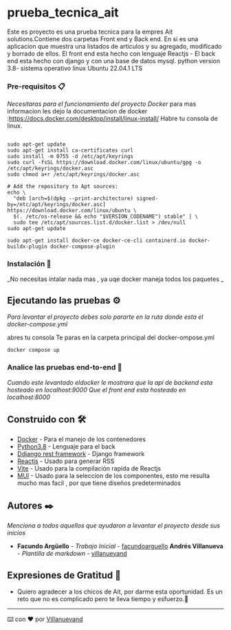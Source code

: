 # prueba_tecnica_ait

Este es proyecto es una prueba tecnica para la empres Ait solutions.Contiene dos carpetas Front end y Back end.
En si es una aplicacion que muestra una listados de articulos y su agregado, modificado y borrado de ellos.
El front end esta hecho con lenguaje Reactjs -
El back end esta hecho con django y con una base de datos mysql.
python version 3.8-
sistema operativo linux Ubuntu 22.04.1 LTS



### Pre-requisitos 📋

_Necesitaras para el funcionamiento del proyecto Docker_
para mas informacion les dejo la documentacion de docker :https://docs.docker.com/desktop/install/linux-install/
Habre tu consola de linux.
```

sudo apt-get update
sudo apt-get install ca-certificates curl
sudo install -m 0755 -d /etc/apt/keyrings
sudo curl -fsSL https://download.docker.com/linux/ubuntu/gpg -o /etc/apt/keyrings/docker.asc
sudo chmod a+r /etc/apt/keyrings/docker.asc

# Add the repository to Apt sources:
echo \
  "deb [arch=$(dpkg --print-architecture) signed-by=/etc/apt/keyrings/docker.asc] https://download.docker.com/linux/ubuntu \
  $(. /etc/os-release && echo "$VERSION_CODENAME") stable" | \
  sudo tee /etc/apt/sources.list.d/docker.list > /dev/null
sudo apt-get update

sudo apt-get install docker-ce docker-ce-cli containerd.io docker-buildx-plugin docker-compose-plugin
```

### Instalación 🔧

_No necesitas intalar nada mas , ya uqe docker maneja todos los paquetes _



## Ejecutando las pruebas ⚙️

_Para levantar el proyecto debes solo pararte en la ruta donde esta el docker-compose.yml_

abres tu consola 
Te paras en la carpeta principal del docker-ompose.yml
```
docker compose up
```

### Analice las pruebas end-to-end 🔩

_Cuando este levantado eldocker le mostrara que la api de backend esta hosteado en localhost:9000_
_Que el front end esta hosteado en localhost:8000_



## Construido con 🛠️

* [Docker](https://docs.docker.com/manuals/) - Para el manejo de los contenedores
* [Python3.8](https://docs.python.org/3.8/) - Lenguaje para el back
* [Ddjango rest framework](https://www.django-rest-framework.org/) - Django framework
* [Reactjs](https://legacy.reactjs.org/docs/getting-started.html) - Usado para generar RSS
* [Vite](https://carlosazaustre.es/react-vite) - Usado para la compilación rapida de Reactjs
* [MUI](https://mui.com/material-ui/all-components/) - Usado para la seleccion de los componentes, esto me resulta mucho mas facil , por que tiene diseños predeterminados


## Autores ✒️

_Menciona a todos aquellos que ayudaron a levantar el proyecto desde sus inicios_

* **Facundo Argüello** - *Trabajo Inicial* - [facundoarguello](https://github.com/facundoarguello)
**Andrés Villanueva** - *Plantilla de markdown* - [villanuevand](https://github.com/villanuevand)

## Expresiones de Gratitud 🎁

* Quiero agradecer a los chicos de Ait, por darme esta oportunidad. Es un reto que no es complicado pero te lleva tiempo y esfuerzo.📢

---
⌨️ con ❤️ por [Villanuevand](https://github.com/Villanuevand) 